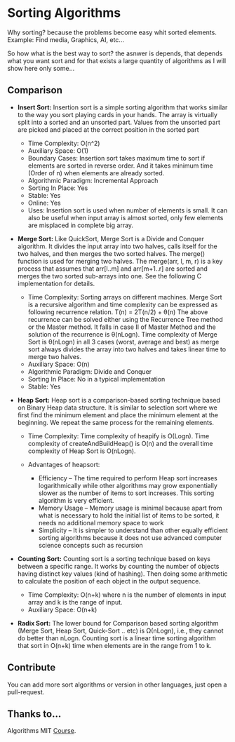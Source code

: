 # Sorting Algorithms

Why sorting? because the problems become easy whit sorted elements. Example: Find media, Graphics, AI, etc...

So how what is the best way to sort? the asnwer is depends, that depends what you want sort and for that exists a large quantity of algorithms as I will show here only some...

## Comparison

- **Insert Sort:** Insertion sort is a simple sorting algorithm that works similar to the way you sort playing cards in your hands. The array is virtually split into a sorted and an unsorted part. Values from the unsorted part are picked and placed at the correct position in the sorted part
  - Time Complexity: O(n^2) 
  - Auxiliary Space: O(1)
  - Boundary Cases: Insertion sort takes maximum time to sort if elements are sorted in reverse order. And it takes minimum time (Order of n) when elements are already sorted.
  - Algorithmic Paradigm: Incremental Approach
  - Sorting In Place: Yes
  - Stable: Yes
  - Online: Yes
  - Uses: Insertion sort is used when number of elements is small. It can also be useful when input array is almost sorted, only few elements are misplaced in complete big array.

- **Merge Sort:** Like QuickSort, Merge Sort is a Divide and Conquer algorithm. It divides the input array into two halves, calls itself for the two halves, and then merges the two sorted halves. The merge() function is used for merging two halves. The merge(arr, l, m, r) is a key process that assumes that arr[l..m] and arr[m+1..r] are sorted and merges the two sorted sub-arrays into one. See the following C implementation for details.
  - Time Complexity: Sorting arrays on different machines. Merge Sort is a recursive algorithm and time complexity can be expressed as following recurrence relation. 
T(n) = 2T(n/2) + θ(n)
The above recurrence can be solved either using the Recurrence Tree method or the Master method. It falls in case II of Master Method and the solution of the recurrence is θ(nLogn). Time complexity of Merge Sort is  θ(nLogn) in all 3 cases (worst, average and best) as merge sort always divides the array into two halves and takes linear time to merge two halves.
  - Auxiliary Space: O(n)
  - Algorithmic Paradigm: Divide and Conquer
  - Sorting In Place: No in a typical implementation
  - Stable: Yes

- **Heap Sort:** Heap sort is a comparison-based sorting technique based on Binary Heap data structure. It is similar to selection sort where we first find the minimum element and place the minimum element at the beginning. We repeat the same process for the remaining elements.

  - Time Complexity: Time complexity of heapify is O(Logn). Time complexity of createAndBuildHeap() is O(n) and the overall time complexity of Heap Sort is O(nLogn).

  - Advantages of heapsort:

    - Efficiency –  The time required to perform Heap sort increases logarithmically while other algorithms may grow exponentially slower as the number of items to sort increases. This sorting algorithm is very efficient.
     - Memory Usage – Memory usage is minimal because apart from what is necessary to hold the initial list of items to be sorted, it needs no additional memory space to work
    - Simplicity –  It is simpler to understand than other equally efficient sorting algorithms because it does not use advanced computer science concepts such as recursion 

- **Counting Sort:** Counting sort is a sorting technique based on keys between a specific range. It works by counting the number of objects having distinct key values (kind of hashing). Then doing some arithmetic to calculate the position of each object in the output sequence.
  - Time Complexity: O(n+k) where n is the number of elements in input array and k is the range of input. 
  - Auxiliary Space: O(n+k)
- **Radix Sort:** The lower bound for Comparison based sorting algorithm (Merge Sort, Heap Sort, Quick-Sort .. etc) is Ω(nLogn), i.e., they cannot do better than nLogn. Counting sort is a linear time sorting algorithm that sort in O(n+k) time when elements are in the range from 1 to k.


## Contribute 

You can add more sort algorithms or version in other languages, just open a pull-request.

## Thanks to...

Algorithms MIT [Course](https://ocw.mit.edu/courses/electrical-engineering-and-computer-science/6-006-introduction-to-algorithms-fall-2011/index.htm).
